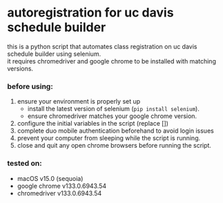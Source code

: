 # autoregistration for uc davis schedule builder

this is a python script that automates class registration on uc davis schedule builder using selenium.  
it requires chromedriver and google chrome to be installed with matching versions.

### before using:
1. ensure your environment is properly set up
   - install the latest version of selenium (`pip install selenium`).
   - ensure chromedriver matches your google chrome version.
2. configure the initial variables in the script (replace [])
3. complete duo mobile authentication beforehand to avoid login issues
4. prevent your computer from sleeping while the script is running.
5. close and quit any open chrome browsers before running the script.

### tested on:
- macOS v15.0 (sequoia)
- google chrome v133.0.6943.54
- chromedriver v133.0.6943.54
